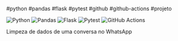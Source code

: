 #python #pandas #flask #pytest #github #github-actions #projeto

![Python](https://img.shields.io/badge/-Python-3776AB?&logo=Python&logoColor=FFFFFF)
![Pandas](https://img.shields.io/badge/-Pandas-150458?&logo=Pandas&logoColor=FFFFFF)
![Flask](https://img.shields.io/badge/-Flask-181717?&logo=Flask&logoColor=FFFFFF)
![Pytest](https://img.shields.io/badge/-Pytest-0A9EDC?&logo=Pytest&logoColor=FFFFFF)
![GitHub Actions](https://img.shields.io/badge/-GitHub%20Actions-2088FF?&logo=GitHub%20Actions&logoColor=FFFFFF)

Limpeza de dados de uma conversa no WhatsApp

